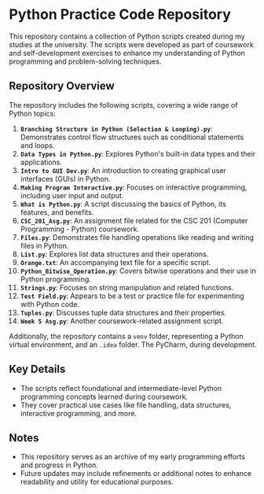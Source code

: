 # Python Practice Code Repository  

This repository contains a collection of Python scripts created during my studies at the university. The scripts were developed as part of coursework and self-development exercises to enhance my understanding of Python programming and problem-solving techniques.  

## Repository Overview  

The repository includes the following scripts, covering a wide range of Python topics:  

1. **`Branching Structure in Python (Selection & Looping).py`**: Demonstrates control flow structures such as conditional statements and loops.  
2. **`Data Types in Python.py`**: Explores Python's built-in data types and their applications.  
3. **`Intro to GUI Dev.py`**: An introduction to creating graphical user interfaces (GUIs) in Python.  
4. **`Making Program Interactive.py`**: Focuses on interactive programming, including user input and output.  
5. **`What is Python.py`**: A script discussing the basics of Python, its features, and benefits.  
6. **`CSC_201_Asg.py`**: An assignment file related for the CSC 201 (Computer Programming - Python) coursework.  
7. **`Files.py`**: Demonstrates file handling operations like reading and writing files in Python.  
8. **`List.py`**: Explores list data structures and their operations.  
9. **`Orange.txt`**: An accompanying text file for a specific script.  
10. **`Python_Bitwise_Operation.py`**: Covers bitwise operations and their use in Python programming.  
11. **`Strings.py`**: Focuses on string manipulation and related functions.  
12. **`Test Field.py`**: Appears to be a test or practice file for experimenting with Python code.  
13. **`Tuples.py`**: Discusses tuple data structures and their properties.  
14. **`Week 5 Asg.py`**: Another coursework-related assignment script.  

Additionally, the repository contains a `venv` folder, representing a Python virtual environment, and an `.idea` folder. The PyCharm, during development.  

## Key Details  

- The scripts reflect foundational and intermediate-level Python programming concepts learned during coursework.  
- They cover practical use cases like file handling, data structures, interactive programming, and more.  

## Notes  

- This repository serves as an archive of my early programming efforts and progress in Python.  
- Future updates may include refinements or additional notes to enhance readability and utility for educational purposes.
